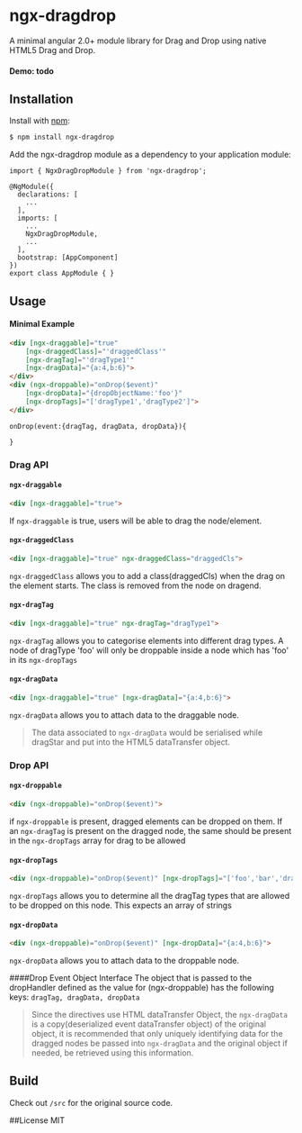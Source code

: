 # ngx-dragdrop

A minimal angular 2.0+ module library for Drag and Drop using native HTML5 Drag and Drop.

#### Demo: todo

## Installation
Install with [npm](http://www.npmjs.com/):

```sh
$ npm install ngx-dragdrop
```


Add the ngx-dragdrop module as a dependency to your application module:

```
import { NgxDragDropModule } from 'ngx-dragdrop';

@NgModule({
  declarations: [
    ...
  ],
  imports: [
    ...
    NgxDragDropModule,
    ...
  ],
  bootstrap: [AppComponent]
})
export class AppModule { }
```

## Usage
#### Minimal Example
```html
<div [ngx-draggable]="true"
    [ngx-draggedClass]="'draggedClass'" 
    [ngx-dragTag]="'dragType1'"
    [ngx-dragData]="{a:4,b:6}">
</div>
<div (ngx-droppable)="onDrop($event)"
    [ngx-dropData]="{dropObjectName:'foo'}"
    [ngx-dropTags]="['dragType1','dragType2']">
</div>
```
```
onDrop(event:{dragTag, dragData, dropData}){
    
}
```


### Drag API
#### `ngx-draggable`
```html
<div [ngx-draggable]="true">
```
If `ngx-draggable` is true, users will be able to drag the node/element.


#### `ngx-draggedClass`
```html
<div [ngx-draggable]="true" ngx-draggedClass="draggedCls">
```
`ngx-draggedClass` allows you to add a class(draggedCls) when the drag on the element starts.
The class is removed from the node on dragend.

#### `ngx-dragTag`
```html
<div [ngx-draggable]="true" ngx-dragTag="dragType1">
```
`ngx-dragTag` allows you to categorise elements into different drag types.
A node of dragType 'foo' will only be droppable inside a node which has 'foo' in its `ngx-dropTags`

#### `ngx-dragData`
```html
<div [ngx-draggable]="true" [ngx-dragData]="{a:4,b:6}">
```
`ngx-dragData` allows you to attach data to the draggable node.
>The data associated to `ngx-dragData` would be serialised while dragStar and put into the HTML5 dataTransfer object.

### Drop API
#### `ngx-droppable`
```html
<div (ngx-droppable)="onDrop($event)">
```
if `ngx-droppable` is present, dragged elements can be dropped on them.
If an `ngx-dragTag` is present on the dragged node, the same should be present in the `ngx-dropTags` array for drag to be allowed

#### `ngx-dropTags`
```html
<div (ngx-droppable)="onDrop($event)" [ngx-dropTags]="['foo','bar','dragType1', 'dragType3']">
```
`ngx-dropTags` allows you to determine all the dragTag types that are allowed to be dropped on this node.
This expects an array of strings

#### `ngx-dropData`
```html
<div (ngx-droppable)="onDrop($event)" [ngx-dropData]="{a:4,b:6}">
```
`ngx-dropData` allows you to attach data to the droppable node.

####Drop Event Object Interface
The object that is passed to the dropHandler defined as the value for (ngx-droppable) has the following keys:
 ``dragTag, dragData, dropData``
 >Since the directives use HTML dataTransfer Object, the `ngx-dragData` is a copy(deserialized event dataTransfer object) of the original object, it is recommended that only uniquely identifying data for the dragged nodes be passed into `ngx-dragData` and the original object if needed, be retrieved using this information.

## Build
Check out `/src` for the original source code.

##License
MIT